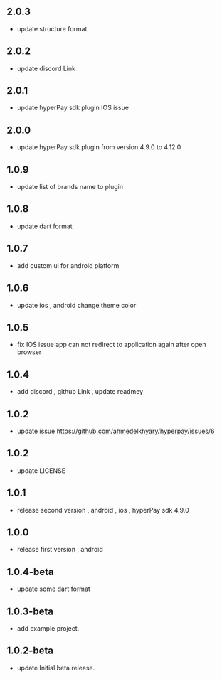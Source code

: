 ## 2.0.3
* update structure format

## 2.0.2
* update discord Link

## 2.0.1
* update hyperPay sdk plugin IOS issue

## 2.0.0
* update hyperPay sdk plugin from version 4.9.0 to 4.12.0

## 1.0.9
* update list of brands name to plugin

## 1.0.8
* update dart format

## 1.0.7
* add custom ui for android platform

## 1.0.6
* update ios , android change theme color

## 1.0.5
* fix IOS issue app can not redirect to application again after open browser

## 1.0.4
* add discord , github Link , update readmey

## 1.0.2
* update issue https://github.com/ahmedelkhyary/hyperpay/issues/6

## 1.0.2
* update LICENSE

## 1.0.1
* release second version , android , ios , hyperPay sdk 4.9.0

## 1.0.0
* release first version , android 

## 1.0.4-beta
* update some dart format

## 1.0.3-beta
* add example project.

## 1.0.2-beta
* update Initial beta release.

